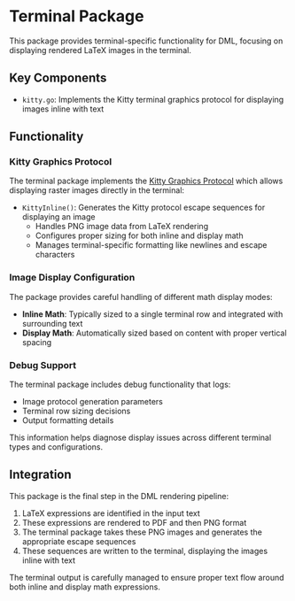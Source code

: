 # Terminal Package

This package provides terminal-specific functionality for DML, focusing on displaying rendered LaTeX images in the terminal.

## Key Components

- `kitty.go`: Implements the Kitty terminal graphics protocol for displaying images inline with text

## Functionality

### Kitty Graphics Protocol

The terminal package implements the [Kitty Graphics Protocol](https://sw.kovidgoyal.net/kitty/graphics-protocol/) which allows displaying raster images directly in the terminal:

- `KittyInline()`: Generates the Kitty protocol escape sequences for displaying an image
  - Handles PNG image data from LaTeX rendering
  - Configures proper sizing for both inline and display math
  - Manages terminal-specific formatting like newlines and escape characters

### Image Display Configuration

The package provides careful handling of different math display modes:

- **Inline Math**: Typically sized to a single terminal row and integrated with surrounding text
- **Display Math**: Automatically sized based on content with proper vertical spacing

### Debug Support

The terminal package includes debug functionality that logs:
- Image protocol generation parameters
- Terminal row sizing decisions
- Output formatting details

This information helps diagnose display issues across different terminal types and configurations.

## Integration

This package is the final step in the DML rendering pipeline:
1. LaTeX expressions are identified in the input text
2. These expressions are rendered to PDF and then PNG format
3. The terminal package takes these PNG images and generates the appropriate escape sequences
4. These sequences are written to the terminal, displaying the images inline with text

The terminal output is carefully managed to ensure proper text flow around both inline and display math expressions.